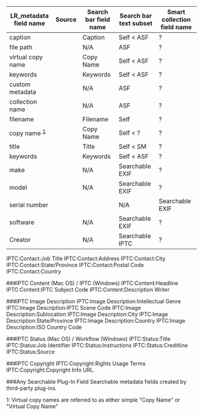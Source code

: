 |LR_metadata field name| Source | Search bar field name | Search bar text subset | Smart collection field name|
|---|---|---|---|---|
|caption||Caption|Self < ASF|?|
|file path||N/A|ASF|?|
|virtual copy name||Copy Name|Self < ASF|?|
|keywords||Keywords|Self < ASF|?|
|custom metadata||N/A|ASF|?|
|collection name||N/A|ASF|?|
|filename||Filename|Self|?|
|copy name <sup>[1](#myfootnote1)</sup>||Copy Name|Self < ?|?|
|title||Title|Self < SM|?|
|keywords||Keywords|Self < ASF|?|
|make||N/A|Searchable EXIF|?|
|model||N/A|Searchable EXIF|?|
|serial number|||N/A|Searchable EXIF|?|
|software||N/A|Searchable EXIF|?|
|Creator||N/A|Searchable IPTC|?|

IPTC:Contact:Job Title
IPTC:Contact:Address
IPTC:Contact:City
IPTC:Contact:State/Province
IPTC:Contact:Postal Code
IPTC:Contact:Country

###IPTC Content (Mac OS) / IPTC (Windows)
IPTC:Content:Headline
IPTC:Content:IPTC Subject Code
IPTC:Content:Description Writer

###IPTC Image Description
IPTC:Image Description:Intellectual Genre
IPTC:Image Description:IPTC Scene Code
IPTC:Image Description:Sublocation
IPTC:Image Description:City
IPTC:Image Description:State/Province
IPTC:Image Description:Country
IPTC:Image Description:ISO Country Code

###IPTC Status (Mac OS) / Workflow (Windows)
IPTC:Status:Title
IPTC:Status:Job Identifier
IPTC:Status:Instructions
IPTC:Status:Creditline
IPTC:Status:Source

###IPTC Copyright
IPTC:Copyright:Rights Usage Terms
IPTC:Copyright:Copyright Info URL.

###Any Searchable Plug-In Field
Searchable metadata fields created by third-party plug-ins.


<a name="myfootnote1">1</a>: Virtual copy names are referred to as either simple "Copy Name" or "Virtual Copy Name"
